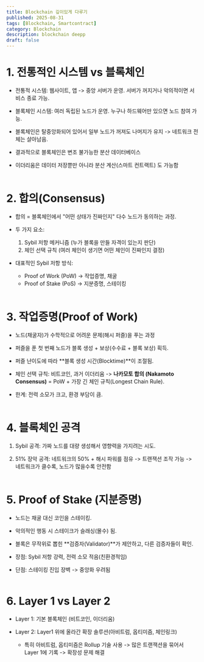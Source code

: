 ```yaml
---
title: Blockchain 깊이있게 다루기
published: 2025-08-31
tags: [Blockchain, Smartcontract]
category: Blockchain
description: blockchain deepp
draft: false
---
```


# 1. 전통적인 시스템 vs 블록체인

- 전통적 시스템: 웹사이트, 앱 -> 중앙 서버가 운영.
서버가 꺼지거나 악의적이면 서비스 종료 가능.

- 블록체인 시스템: 여러 독립된 노드가 운영. 누구나 하드웨어만 있으면 노드 참여 가능.

- 블록체인은 탈중앙화되어 있어서 일부 노드가 꺼져도 나머지가 유지 -> 네트워크 전체는 살아남음.

- 결과적으로 블록체인은 변조 불가능한 분산 데이터베이스

- 이더리움은 데이터 저장뿐만 아니라 분산 계산(스마트 컨트랙트) 도 가능함<br><br>

# 2. 합의(Consensus)

- 합의 = 블록체인에서 "어떤 상태가 진짜인지" 다수 노드가 동의하는 과정.

- 두 가지 요소:
    1. Sybil 저항 메커니즘 (누가 블록을 만들 자격이 있는지 판단)
    2. 체인 선택 규칙 (여러 체인이 생기면 어떤 체인이 진짜인지 결정)

- 대표적인 Sybil 저항 방식:
    - Proof of Work (PoW) -> 작업증명, 채굴
    - Proof of Stake (PoS) -> 지분증명, 스테이킹<br><br>


# 3. 작업증명(Proof of Work)

- 노드(채굴자)가 수학적으로 어려운 문제(해시 퍼즐)을 푸는 과정

- 퍼즐을 푼 첫 번째 노드가 블록 생성 + 보상(수수료 + 블록 보상) 획득.

- 퍼즐 난이도에 따라 **블록 생성 시간(Blocktime)**이 조절됨.

- 체인 선택 규칙: 비트코인, 과거 이더리움 -> **나카모토 합의 (Nakamoto Consensus)** = PoW + 가장 긴 체인 규칙(Longest Chain Rule).

- 한계: 전력 소모가 크고, 환경 부담이 큼.<br><br>

# 4. 블록체인 공격

1.  Sybil 공격: 가짜 노드를 대량 생성해서 영향력을 가지려는 시도.

2. 51% 장악 공격: 네트워크의 50% + 해시 파워를 점유 -> 트랜잭션 조작 가능 -> 네트워크가 클수록, 노드가 많을수록 안전함<br><br>

# 5. Proof of Stake (지분증명)

- 노드는 채굴 대신 코인을 스테이킹.

- 악의적인 행동 시 스테이크가 슬래싱(몰수) 됨.

- 블록은 무작위로 뽑힌 **검증자(Validator)**가 제안하고, 다른 검증자들이 확인.

- 장점: Sybil 저항 강력, 전력 소모 적음(친환경적임)

- 단점: 스테이킹 진입 장벽 -> 중앙화 우려됨<br><br>

# 6. Layer 1 vs Layer 2

- Layer 1: 기본 블록체인 (비트코인, 이더리움)

- Layer 2: Layer1 위에 올라간 확장 솔루션(아비트럼, 옵티미즘, 체인링크)

    - 특히 아비트럼, 옵티미즘은 Rollup 기술 사용 -> 많은 트랜잭션을 묶어서 Layer 1에 기록 -> 확장성 문제 해결